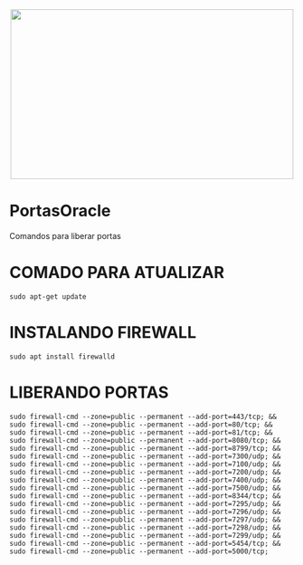 <center>
<img src="https://guidocutipa.blog.bo/wp-content/uploads/2021/08/oracle-cloud.jpg" height="300" width="500">
</center>

# PortasOracle
Comandos para liberar portas

# COMADO PARA ATUALIZAR
```
sudo apt-get update
```

# INSTALANDO FIREWALL
```
sudo apt install firewalld
```

# LIBERANDO PORTAS
```
sudo firewall-cmd --zone=public --permanent --add-port=443/tcp; && 
sudo firewall-cmd --zone=public --permanent --add-port=80/tcp; && 
sudo firewall-cmd --zone=public --permanent --add-port=81/tcp; && 
sudo firewall-cmd --zone=public --permanent --add-port=8080/tcp; && 
sudo firewall-cmd --zone=public --permanent --add-port=8799/tcp; && 
sudo firewall-cmd --zone=public --permanent --add-port=7300/udp; && 
sudo firewall-cmd --zone=public --permanent --add-port=7100/udp; && 
sudo firewall-cmd --zone=public --permanent --add-port=7200/udp; && 
sudo firewall-cmd --zone=public --permanent --add-port=7400/udp; && 
sudo firewall-cmd --zone=public --permanent --add-port=7500/udp; && 
sudo firewall-cmd --zone=public --permanent --add-port=8344/tcp; && 
sudo firewall-cmd --zone=public --permanent --add-port=7295/udp; && 
sudo firewall-cmd --zone=public --permanent --add-port=7296/udp; && 
sudo firewall-cmd --zone=public --permanent --add-port=7297/udp; && 
sudo firewall-cmd --zone=public --permanent --add-port=7298/udp; && 
sudo firewall-cmd --zone=public --permanent --add-port=7299/udp; && 
sudo firewall-cmd --zone=public --permanent --add-port=5454/tcp; && 
sudo firewall-cmd --zone=public --permanent --add-port=5000/tcp;
```
